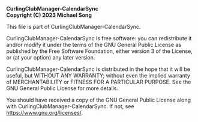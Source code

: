 **CurlingClubManager-CalendarSync**  
**Copyright (C) 2023 Michael Song**

This file is part of CurlingClubManager-CalendarSync.

CurlingClubManager-CalendarSync is free software: you can redistribute it and/or modify it under the terms of the GNU General Public License as published by the Free Software Foundation, either version 3 of the License, or (at your option) any later version.

CurlingClubManager-CalendarSync is distributed in the hope that it will be useful, but WITHOUT ANY WARRANTY; without even the implied warranty of MERCHANTABILITY or FITNESS FOR A PARTICULAR PURPOSE. See the GNU General Public License for more details.

You should have received a copy of the GNU General Public License along with CurlingClubManager-CalendarSync. If not, see <https://www.gnu.org/licenses/>. 
